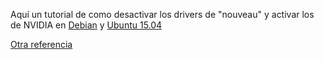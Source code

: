 Aquí un tutorial de como desactivar los drivers de "nouveau" y activar los de NVIDIA en [Debian](http://www.allaboutlinux.eu/remove-nouveau-and-install-nvidia-driver-in-debian-8/)  y [Ubuntu 15.04](http://www.allaboutlinux.eu/remove-nouveau-and-install-nvidia-driver-in-ubuntu-15-04/) 

[Otra referencia](http://www.linuxsecrets.com/blog/15questions-troubleshooting/2015/09/10/1651-how-to-remove-nouveau-and-install-nvidia-drivers)
